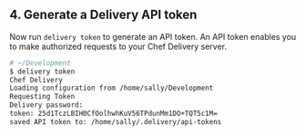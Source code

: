## 4. Generate a Delivery API token

Now run `delivery token` to generate an API token. An API token enables you to make authorized requests to your Chef Delivery server.

```bash
# ~/Development
$ delivery token
Chef Delivery
Loading configuration from /home/sally/Development
Requesting Token
Delivery password:
token: 25d1TczLBIH0CfOolhwhKuV56TPdunMm1DO+TQT5c1M=
saved API token to: /home/sally/.delivery/api-tokens
```
